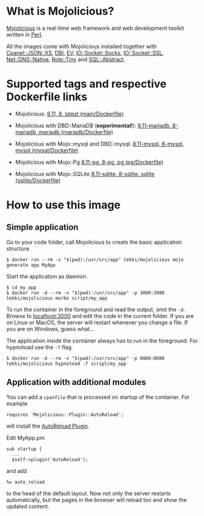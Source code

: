 <!-- this file is generated via docker-builder/update.pl, do not edit it directly -->

# What is Mojolicious?

[Mojolicious](https://mojolicious.org) is a real-time web framework and web development toolkit written
in [Perl](https://www.perl.org).

All the images come with Mojolicious installed together with
[Cpanel::JSON::XS](https://metacpan.org/pod/Cpanel::JSON::XS),
[DBI](https://metacpan.org/pod/DBI),
[EV](https://metacpan.org/pod/EV),
[IO::Socket::Socks](https://metacpan.org/pod/IO::Socket::Socks),
[IO::Socket::SSL](https://metacpan.org/pod/IO::Socket::SSL),
[Net::DNS::Native](https://metacpan.org/pod/Net::DNS::Native),
[Role::Tiny](https://metacpan.org/pod/Role::Tiny) and
[SQL::Abstract](https://metacpan.org/pod/SQL::Abstract).

# Supported tags and respective Dockerfile links

* Mojolicious: [8.11, 8, latest (main/Dockerfile)](https://github.com/Tekki/docker-mojolicious/blob/master/main/Dockerfile)

* Mojolicious with DBD::MariaDB (__experimental!__): [8.11-mariadb, 8-mariadb, mariadb (mariadb/Dockerfile)](https://github.com/Tekki/docker-mojolicious/blob/master/mariadb/Dockerfile)

* Mojolicious with Mojo::mysql and DBD::mysql: [8.11-mysql, 8-mysql, mysql (mysql/Dockerfile)](https://github.com/Tekki/docker-mojolicious/blob/master/mysql/Dockerfile)

* Mojolicious with Mojo::Pg [8.11-pg, 8-pg, pg (pg/Dockerfile)](https://github.com/Tekki/docker-mojolicious/blob/master/pg/Dockerfile)

* Mojolicious with Mojo::SQLite [8.11-sqlite, 8-sqlite, sqlite (sqlite/Dockerfile)](https://github.com/Tekki/docker-mojolicious/blob/master/sqlite/Dockerfile)

# How to use this image

## Simple application

Go to your code folder, call Mojolicious to create the basic application structure.

    $ docker run --rm -v "$(pwd):/usr/src/app" tekki/mojolicious mojo generate app MyApp

Start the application as daemon.

    $ cd my_app
    $ docker run -d --rm -v "$(pwd):/usr/src/app" -p 3000:3000 tekki/mojolicious morbo script/my_app

To run the container in the foreground and read the output, omit the `-d`.
Browse to [localhost:3000](http://localhost:3000) and edit the code in the current folder.
If you are on Linux or MacOS, the server will restart whenever you change a file.
If you are on Windows, guess what...

The application inside the container always has to run in the foreground. For hypnotoad use the `-f` flag.

    $ docker run -d --rm -v "$(pwd):/usr/src/app" -p 8080:8080 tekki/mojolicious hypnotoad -f script/my_app

## Application with additional modules

You can add a `cpanfile` that is processed on startup of the container. For example

    requires 'Mojolicious::Plugin::AutoReload';

will install the [AutoReload Plugin](https://metacpan.org/pod/Mojolicious::Plugin::AutoReload).

Edit MyApp.pm

    sub startup {
      ...
      $self->plugin('AutoReload');

and add

    %= auto_reload

to the head of the default layout. Now not only the server restarts automatically, but the pages in the
browser will reload too and show the updated content.
